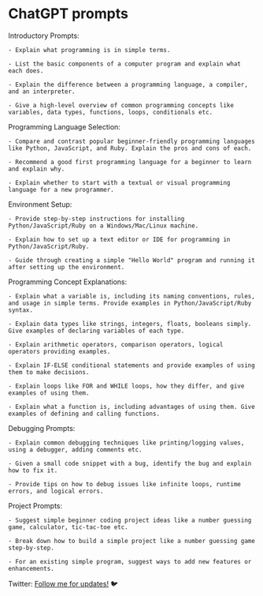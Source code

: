 # ChatGPT prompts

Introductory Prompts:
```
- Explain what programming is in simple terms.
```
```
- List the basic components of a computer program and explain what each does. 
```
```
- Explain the difference between a programming language, a compiler, and an interpreter.
```
```
- Give a high-level overview of common programming concepts like variables, data types, functions, loops, conditionals etc.
```

Programming Language Selection:

```
- Compare and contrast popular beginner-friendly programming languages like Python, JavaScript, and Ruby. Explain the pros and cons of each.
```
```
- Recommend a good first programming language for a beginner to learn and explain why. 
```
```
- Explain whether to start with a textual or visual programming language for a new programmer.
```
Environment Setup:
```
- Provide step-by-step instructions for installing Python/JavaScript/Ruby on a Windows/Mac/Linux machine. 
```
```
- Explain how to set up a text editor or IDE for programming in Python/JavaScript/Ruby.
```
```
- Guide through creating a simple "Hello World" program and running it after setting up the environment.
```
Programming Concept Explanations: 

```
- Explain what a variable is, including its naming conventions, rules, and usage in simple terms. Provide examples in Python/JavaScript/Ruby syntax.
```
```
- Explain data types like strings, integers, floats, booleans simply. Give examples of declaring variables of each type.
```
```
- Explain arithmetic operators, comparison operators, logical operators providing examples.
```
```
- Explain IF-ELSE conditional statements and provide examples of using them to make decisions.
```
```
- Explain loops like FOR and WHILE loops, how they differ, and give examples of using them.
```
```
- Explain what a function is, including advantages of using them. Give examples of defining and calling functions.
```

Debugging Prompts:

```
- Explain common debugging techniques like printing/logging values, using a debugger, adding comments etc.
```
```
- Given a small code snippet with a bug, identify the bug and explain how to fix it.
```
```
- Provide tips on how to debug issues like infinite loops, runtime errors, and logical errors.
```

Project Prompts:
```
- Suggest simple beginner coding project ideas like a number guessing game, calculator, tic-tac-toe etc. 
```
```
- Break down how to build a simple project like a number guessing game step-by-step.
```
```
- For an existing simple program, suggest ways to add new features or enhancements.
```

Twitter: [Follow me for updates!](https://twitter.com/bhushcodes) 🐦
